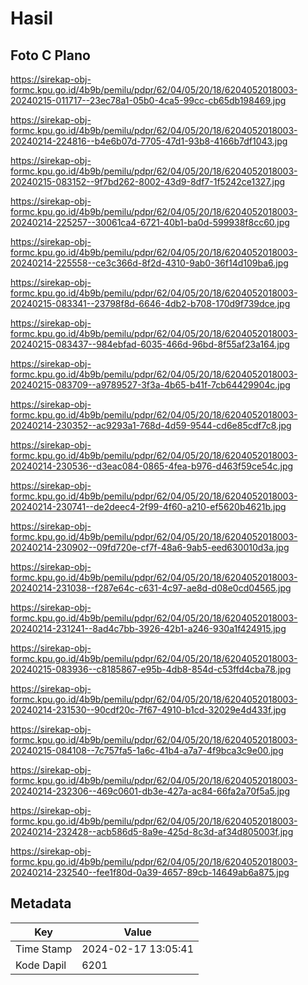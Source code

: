 # Hasil

## Foto C Plano

https://sirekap-obj-formc.kpu.go.id/4b9b/pemilu/pdpr/62/04/05/20/18/6204052018003-20240215-011717--23ec78a1-05b0-4ca5-99cc-cb65db198469.jpg

https://sirekap-obj-formc.kpu.go.id/4b9b/pemilu/pdpr/62/04/05/20/18/6204052018003-20240214-224816--b4e6b07d-7705-47d1-93b8-4166b7df1043.jpg

https://sirekap-obj-formc.kpu.go.id/4b9b/pemilu/pdpr/62/04/05/20/18/6204052018003-20240215-083152--9f7bd262-8002-43d9-8df7-1f5242ce1327.jpg

https://sirekap-obj-formc.kpu.go.id/4b9b/pemilu/pdpr/62/04/05/20/18/6204052018003-20240214-225257--30061ca4-6721-40b1-ba0d-599938f8cc60.jpg

https://sirekap-obj-formc.kpu.go.id/4b9b/pemilu/pdpr/62/04/05/20/18/6204052018003-20240214-225558--ce3c366d-8f2d-4310-9ab0-36f14d109ba6.jpg

https://sirekap-obj-formc.kpu.go.id/4b9b/pemilu/pdpr/62/04/05/20/18/6204052018003-20240215-083341--23798f8d-6646-4db2-b708-170d9f739dce.jpg

https://sirekap-obj-formc.kpu.go.id/4b9b/pemilu/pdpr/62/04/05/20/18/6204052018003-20240215-083437--984ebfad-6035-466d-96bd-8f55af23a164.jpg

https://sirekap-obj-formc.kpu.go.id/4b9b/pemilu/pdpr/62/04/05/20/18/6204052018003-20240215-083709--a9789527-3f3a-4b65-b41f-7cb64429904c.jpg

https://sirekap-obj-formc.kpu.go.id/4b9b/pemilu/pdpr/62/04/05/20/18/6204052018003-20240214-230352--ac9293a1-768d-4d59-9544-cd6e85cdf7c8.jpg

https://sirekap-obj-formc.kpu.go.id/4b9b/pemilu/pdpr/62/04/05/20/18/6204052018003-20240214-230536--d3eac084-0865-4fea-b976-d463f59ce54c.jpg

https://sirekap-obj-formc.kpu.go.id/4b9b/pemilu/pdpr/62/04/05/20/18/6204052018003-20240214-230741--de2deec4-2f99-4f60-a210-ef5620b4621b.jpg

https://sirekap-obj-formc.kpu.go.id/4b9b/pemilu/pdpr/62/04/05/20/18/6204052018003-20240214-230902--09fd720e-cf7f-48a6-9ab5-eed630010d3a.jpg

https://sirekap-obj-formc.kpu.go.id/4b9b/pemilu/pdpr/62/04/05/20/18/6204052018003-20240214-231038--f287e64c-c631-4c97-ae8d-d08e0cd04565.jpg

https://sirekap-obj-formc.kpu.go.id/4b9b/pemilu/pdpr/62/04/05/20/18/6204052018003-20240214-231241--8ad4c7bb-3926-42b1-a246-930a1f424915.jpg

https://sirekap-obj-formc.kpu.go.id/4b9b/pemilu/pdpr/62/04/05/20/18/6204052018003-20240215-083936--c8185867-e95b-4db8-854d-c53ffd4cba78.jpg

https://sirekap-obj-formc.kpu.go.id/4b9b/pemilu/pdpr/62/04/05/20/18/6204052018003-20240214-231530--90cdf20c-7f67-4910-b1cd-32029e4d433f.jpg

https://sirekap-obj-formc.kpu.go.id/4b9b/pemilu/pdpr/62/04/05/20/18/6204052018003-20240215-084108--7c757fa5-1a6c-41b4-a7a7-4f9bca3c9e00.jpg

https://sirekap-obj-formc.kpu.go.id/4b9b/pemilu/pdpr/62/04/05/20/18/6204052018003-20240214-232306--469c0601-db3e-427a-ac84-66fa2a70f5a5.jpg

https://sirekap-obj-formc.kpu.go.id/4b9b/pemilu/pdpr/62/04/05/20/18/6204052018003-20240214-232428--acb586d5-8a9e-425d-8c3d-af34d805003f.jpg

https://sirekap-obj-formc.kpu.go.id/4b9b/pemilu/pdpr/62/04/05/20/18/6204052018003-20240214-232540--fee1f80d-0a39-4657-89cb-14649ab6a875.jpg


## Metadata

| Key        | Value               |
| ---------- | ------------------- |
| Time Stamp | 2024-02-17 13:05:41 |
| Kode Dapil | 6201                |



